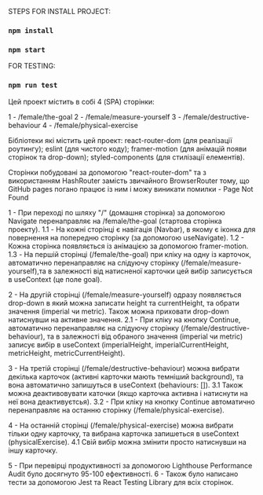 STEPS FOR INSTALL PROJECT:

### `npm install`

### `npm start`

FOR TESTING: 

### `npm run test`


Цей проект містить в собі 4 (SPA) сторінки:

1 - /female/the-goal
2 - /female/measure-yourself
3 - /female/destructive-behaviour
4 - /female/physical-exercise

Бібліотеки які містить цей проект: 
react-router-dom (для реалізації роутингу); 
eslint (для чистого коду);
framer-motion (для анімацій появи сторінок та drop-down); 
styled-components (для стилізації елементів).

Сторінки побудовані за допомогою "react-router-dom" та з використанням HashRouter замість звичайного BrowserRouter тому, що GitHub pages погано працює із ним і можу виникати помилки - Page Not Found

1 - При переході по шляху "/" (домашня сторінка) за допомогою Navigate перенаправляє на /female/the-goal (стартова сторінка проекту).
1.1 - На кожні сторінці є навігація (Navbar), в якому є іконка для повернення на попередню сторінку (за допомогою useNavigate).
1.2 - Кожна сторінка появляється із анімацією за допомогою framer-motion.
1.3 - На першій сторінці (/female/the-goal) при кліку на одну із карточок, автоматично перенаправляє на слідуючу сторінку (/female/measure-yourself),та в залежності від натисненої карточки цей вибір записується в useContext (це поле goal).

2 - На другій сторінці (/female/measure-yourself) одразу появляється drop-down в який можна записати height та currentHeight, та обрати значення (imperial чи metric). Також можна приховати drop-down натиснувши на активне значення.
2.1 - При кліку на кнопку Continue, автоматично перенаправляє на слідуючу сторінку (/female/destructive-behaviour), та в залежності від обраного значення (imperial чи metric) записує вибір в useContext (imperialHeight, imperialCurrentHeight, metricHeight, metricCurrentHeight).

3 - На третій сторінці (/female/destructive-behaviour) можна вибрати декілька карточок (активні карточки мають темніший background), та вона автоматично запишуться в useContext (behaviours: []).
3.1 Також можна деактивовувати каточки (якщо карточка активна і натиснути на неї вона деактивуєтсья).
3.2 - При кліку на кнопку Continue автоматично перенаправляє на останню сторінку (/female/physical-exercise).

4 - На останній сторінці (/female/physical-exercise) можна вибрати тільки одну карточку, та вибрана карточка запишеться в useContext (physicalExercise).
4.1 Свій вибір можна змінити просто натиснувши на іншу карточку.

5 - При перевірці продуктивності за допомогою Lighthouse Performance Audit було досягнуто 95-100 ефективності.
6 - Також було написано тести за допомогою Jest та React Testing Library для всіх сторінок.
